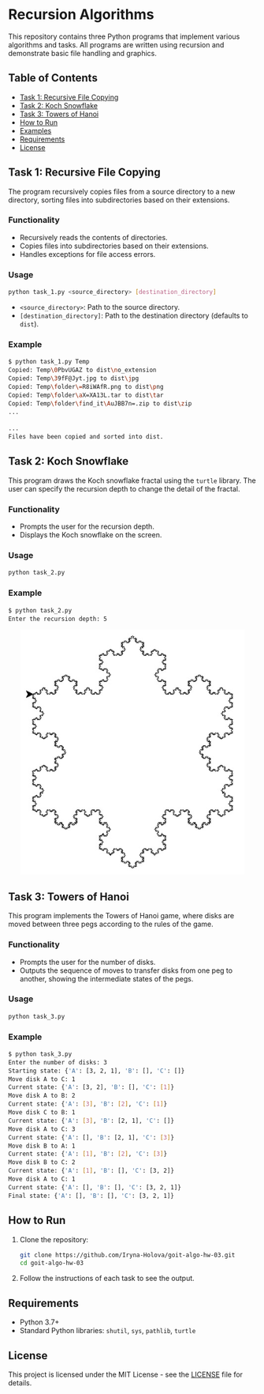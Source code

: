 # Recursion Algorithms

This repository contains three Python programs that implement various algorithms and tasks. All programs are written using recursion and demonstrate basic file handling and graphics.

## Table of Contents

- [Task 1: Recursive File Copying](#task-1-recursive-file-copying)
- [Task 2: Koch Snowflake](#task-2-koch-snowflake)
- [Task 3: Towers of Hanoi](#task-3-towers-of-hanoi)
- [How to Run](#how-to-run)
- [Examples](#examples)
- [Requirements](#requirements)
- [License](#license)

## Task 1: Recursive File Copying

The program recursively copies files from a source directory to a new directory, sorting files into subdirectories based on their extensions.

### Functionality

- Recursively reads the contents of directories.
- Copies files into subdirectories based on their extensions.
- Handles exceptions for file access errors.

### Usage

```bash
python task_1.py <source_directory> [destination_directory]
```

- `<source_directory>`: Path to the source directory.
- `[destination_directory]`: Path to the destination directory (defaults to `dist`).

### Example

```bash
$ python task_1.py Temp
Copied: Temp\0PbvUGAZ to dist\no_extension
Copied: Temp\39fF@Jyt.jpg to dist\jpg
Copied: Temp\folder\=R8iWAfR.png to dist\png
Copied: Temp\folder\aX=XA13L.tar to dist\tar
Copied: Temp\folder\find_it\AuJBB7n=.zip to dist\zip
...

...
Files have been copied and sorted into dist.
```

## Task 2: Koch Snowflake

This program draws the Koch snowflake fractal using the `turtle` library. The user can specify the recursion depth to change the detail of the fractal.

### Functionality

- Prompts the user for the recursion depth.
- Displays the Koch snowflake on the screen.

### Usage

```bash
python task_2.py
```

### Example

```bash
$ python task_2.py
Enter the recursion depth: 5
```

<div align="center">
    <img src="assets/Screenshot.jpg" alt="Koch Snowflake"/>
</div>

## Task 3: Towers of Hanoi

This program implements the Towers of Hanoi game, where disks are moved between three pegs according to the rules of the game.

### Functionality

- Prompts the user for the number of disks.
- Outputs the sequence of moves to transfer disks from one peg to another, showing the intermediate states of the pegs.

### Usage

```bash
python task_3.py
```

### Example

```bash
$ python task_3.py
Enter the number of disks: 3
Starting state: {'A': [3, 2, 1], 'B': [], 'C': []}
Move disk A to C: 1
Current state: {'A': [3, 2], 'B': [], 'C': [1]}
Move disk A to B: 2
Current state: {'A': [3], 'B': [2], 'C': [1]}
Move disk C to B: 1
Current state: {'A': [3], 'B': [2, 1], 'C': []}
Move disk A to C: 3
Current state: {'A': [], 'B': [2, 1], 'C': [3]}
Move disk B to A: 1
Current state: {'A': [1], 'B': [2], 'C': [3]}
Move disk B to C: 2
Current state: {'A': [1], 'B': [], 'C': [3, 2]}
Move disk A to C: 1
Current state: {'A': [], 'B': [], 'C': [3, 2, 1]}
Final state: {'A': [], 'B': [], 'C': [3, 2, 1]}
```

## How to Run

1. Clone the repository:

   ```bash
   git clone https://github.com/Iryna-Holova/goit-algo-hw-03.git
   cd goit-algo-hw-03
   ```

2. Follow the instructions of each task to see the output.

## Requirements

- Python 3.7+
- Standard Python libraries: `shutil`, `sys`, `pathlib`, `turtle`

## License

This project is licensed under the MIT License - see the [LICENSE](./LICENSE) file for details.
